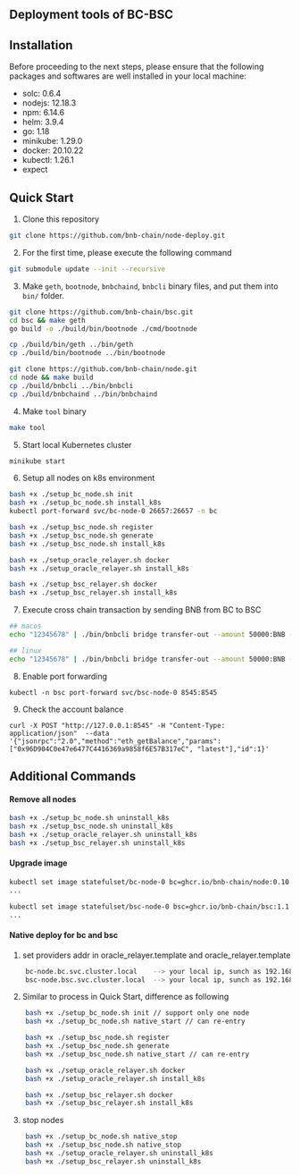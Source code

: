 ## Deployment tools of BC-BSC

## Installation

Before proceeding to the next steps, please ensure that the following packages and softwares are well installed in your local machine: 
- solc: 0.6.4
- nodejs: 12.18.3 
- npm: 6.14.6
- helm: 3.9.4
- go: 1.18
- minikube: 1.29.0
- docker: 20.10.22
- kubectl: 1.26.1
- expect

## Quick Start
1. Clone this repository
```bash
git clone https://github.com/bnb-chain/node-deploy.git
```

2. For the first time, please execute the following command
```bash
git submodule update --init --recursive
```

3. Make `geth`, `bootnode`, `bnbchaind`, `bnbcli` binary files, and put them into `bin/` folder.
```bash
git clone https://github.com/bnb-chain/bsc.git
cd bsc && make geth
go build -o ./build/bin/bootnode ./cmd/bootnode

cp ./build/bin/geth ../bin/geth
cp ./build/bin/bootnode ../bin/bootnode

git clone https://github.com/bnb-chain/node.git
cd node && make build
cp ./build/bnbcli ../bin/bnbcli
cp ./build/bnbchaind ../bin/bnbchaind
```

4. Make `tool` binary
```bash
make tool
```

5. Start local Kubernetes cluster
```bash
minikube start
```

6. Setup all nodes on k8s environment
```bash
bash +x ./setup_bc_node.sh init
bash +x ./setup_bc_node.sh install_k8s
kubectl port-forward svc/bc-node-0 26657:26657 -n bc

bash +x ./setup_bsc_node.sh register
bash +x ./setup_bsc_node.sh generate
bash +x ./setup_bsc_node.sh install_k8s

bash +x ./setup_oracle_relayer.sh docker
bash +x ./setup_oracle_relayer.sh install_k8s

bash +x ./setup_bsc_relayer.sh docker
bash +x ./setup_bsc_relayer.sh install_k8s
```

7. Execute cross chain transaction by sending BNB from BC to BSC
```bash
## macos
echo "12345678" | ./bin/bnbcli bridge transfer-out --amount 50000:BNB --expire-time $(date -v+300S +%s) --to 0x96D904C0e47e6477C4416369a9858f6E57B317eC  --from node0-delegator --chain-id Binance-Chain-Nile --node localhost:26657 --home ./.local/bc/node0

## linux
echo "12345678" | ./bin/bnbcli bridge transfer-out --amount 50000:BNB --expire-time $(date --date="+300 seconds" +%s) --to 0x96D904C0e47e6477C4416369a9858f6E57B317eC  --from local-user --chain-id Binance-Chain-Nile --node localhost:26657
```

8. Enable port forwarding
```
kubectl -n bsc port-forward svc/bsc-node-0 8545:8545
```

9. Check the account balance
```
curl -X POST "http://127.0.0.1:8545" -H "Content-Type: application/json"  --data '{"jsonrpc":"2.0","method":"eth_getBalance","params":["0x96D904C0e47e6477C4416369a9858f6E57B317eC", "latest"],"id":1}' 
```

## Additional Commands

#### Remove all nodes
```bash
bash +x ./setup_bc_node.sh uninstall_k8s
bash +x ./setup_bsc_node.sh uninstall_k8s
bash +x ./setup_oracle_relayer.sh uninstall_k8s
bash +x ./setup_bsc_relayer.sh uninstall_k8s
```

#### Upgrade image
```bash
kubectl set image statefulset/bc-node-0 bc=ghcr.io/bnb-chain/node:0.10.6 -n bc
...

kubectl set image statefulset/bsc-node-0 bsc=ghcr.io/bnb-chain/bsc:1.1.18_hf -n bsc
...
```

#### Native deploy for bc and bsc
1. set providers addr in oracle_relayer.template and oracle_relayer.template
```bash
    bc-node.bc.svc.cluster.local    --> your local ip, sunch as 192.168.0.100
    bsc-node.bsc.svc.cluster.local  --> your local ip, sunch as 192.168.0.100
```

2. Similar to process in Quick Start, difference as following
```bash
    bash +x ./setup_bc_node.sh init // support only one node
    bash +x ./setup_bc_node.sh native_start // can re-entry

    bash +x ./setup_bsc_node.sh register
    bash +x ./setup_bsc_node.sh generate
    bash +x ./setup_bsc_node.sh native_start // can re-entry

    bash +x ./setup_oracle_relayer.sh docker
    bash +x ./setup_oracle_relayer.sh install_k8s

    bash +x ./setup_bsc_relayer.sh docker
    bash +x ./setup_bsc_relayer.sh install_k8s
```

3. stop nodes
```bash
    bash +x ./setup_bc_node.sh native_stop 
    bash +x ./setup_bsc_node.sh native_stop
    bash +x ./setup_oracle_relayer.sh uninstall_k8s
    bash +x ./setup_bsc_relayer.sh uninstall_k8s
```